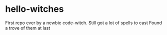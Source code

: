 # hello-witches
First repo ever by a newbie code-witch.
Still got a lot of spells to cast
Found a trove of them at last
